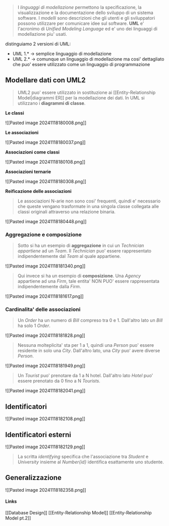 >I *linguaggi di modellazione* permettono la specificazione, la visualizzazione e la documentazione dello sviluppo di un sistema software. I *modelli* sono descrizioni che gli utenti e gli sviluppatori possono utilizzare per comunicare idee sul software. **UML** e' l'acronimo di *Unified Modeling Language* ed e' uno dei linguaggi di modellazione piu' usati. 

distinguiamo 2 versioni di UML:
- UML 1.* -> semplice linguaggio di modellazione
- UML 2.* -> comunque un linguaggio di modellazione ma cosi' dettagliato che puo' essere utilizzato come un linguaggio di programmazione

## Modellare dati con UML2
>UML2 puo' essere utilizzato in sostituzione ai [[Entity-Relationship Model|diagrammi ER]] per la modellazione dei dati. In UML si utilizzano i **diagrammi di classe**.

**Le classi**

![[Pasted image 20241118180008.png]]

**Le associazioni** 

![[Pasted image 20241118180037.png]]

**Associazioni come classi**

![[Pasted image 20241118180108.png]]

**Associazioni ternarie**

![[Pasted image 20241118180308.png]]

**Reificazione delle associazioni**
>Le associazioni N-arie non sono cosi' frequenti, quindi e' necessario che queste vengano trasformate in una singola classe collegata alle classi originali attraverso una relazione binaria.

![[Pasted image 20241118180448.png]]

### Aggregazione e composizione
>Sotto si ha un esempio di **aggregazione** in cui un *Technician* *appartiene* ad un *Team*. Il *Technician* puo' essere rappresentato indipendentemente dal *Team* al quale appartiene.

![[Pasted image 20241118181340.png]]

>Qui invece si ha un esempio di **composizione**. Una *Agency* appartiene ad una *Firm*, tale entita' NON PUO' essere rappresentata indipendentemente dalla *Firm*.

![[Pasted image 20241118181617.png]]

### Cardinalita' delle associazioni
>Un *Order* ha un numero di *Bill* compreso tra 0 e 1. Dall'altro lato un *Bill* ha solo 1 *Order*.

![[Pasted image 20241118181828.png]]

>Nessuna molteplicita' sta per 1 a 1, quindi una *Person* puo' essere residente in solo una *City*. Dall'altro lato, una *City* puo' avere diverse *Person*. 

![[Pasted image 20241118181949.png]]

>Un *Tourist* puo' prenotare da 1 a N hotel. Dall'altro lato *Hotel* puo' essere prenotato da 0 fino a N *Tourists*.

![[Pasted image 20241118182041.png]]

## Identificatori

![[Pasted image 20241118182108.png]]

## Identificatori esterni

![[Pasted image 20241118182129.png]]

>La scritta *identifying* specifica che l'associazione tra *Student* e *University* insieme al *Number{id}* identifica esattamente uno studente.

## Generalizzazione

![[Pasted image 20241118182358.png]]

#### Links
[[Database Design]]
[[Entity-Relationship Model]]
[[Entity-Relationship Model pt.2]]
